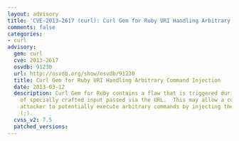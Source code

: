 ```yaml
---
layout: advisory
title: 'CVE-2013-2617 (curl): Curl Gem for Ruby URI Handling Arbitrary Command Injection'
comments: false
categories:
- curl
advisory:
  gem: curl
  cve: 2013-2617
  osvdb: 91230
  url: http://osvdb.org/show/osvdb/91230
  title: Curl Gem for Ruby URI Handling Arbitrary Command Injection
  date: 2013-03-12
  description: Curl Gem for Ruby contains a flaw that is triggered during the handling
    of specially crafted input passed via the URL.  This may allow a context-dependent
    attacker to potentially execute arbitrary commands by injecting them via a semi-colon
    (;).
  cvss_v2: 7.5
  patched_versions: 
---
```

